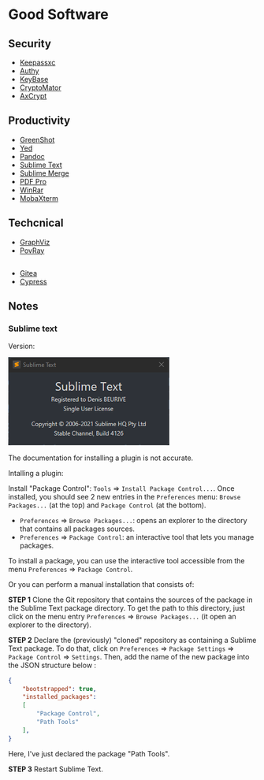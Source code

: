 # Good Software

## Security

* [Keepassxc](https://keepassxc.org/)
* [Authy](https://authy.com/)
* [KeyBase](https://keybase.io/)
* [CryptoMator](https://cryptomator.org/)
* [AxCrypt](https://www.axantum.com/)

## Productivity

* [GreenShot](https://getgreenshot.org/)
* [Yed](https://www.yworks.com/products/yed)
* [Pandoc](https://pandoc.org/)
* [Sublime Text](https://www.sublimetext.com/)
* [Sublime Merge](https://www.sublimemerge.com/)
* [PDF Pro](https://www.pdfpro10.com/)
* [WinRar](https://www.win-rar.com/)
* [MobaXterm](https://mobaxterm.mobatek.net/)

## Techcnical

* [GraphViz](https://graphviz.org/)
* [PovRay](https://www.povray.org/)

##

* [Gitea](https://gitea.io/en-us/)
* [Cypress](https://www.cypress.io/)

## Notes

### Sublime text

Version:

![](images/sublime-text-version.png)

The documentation for installing a plugin is not accurate.

Intalling a plugin:

Install "Package Control": `Tools` => `Install Package Control...`. Once installed, you should see 2 new entries in the `Preferences` menu: `Browse Packages...` (at the top) and `Package Control` (at the bottom).

* `Preferences` => `Browse Packages...`: opens an explorer to the directory that contains all packages sources.
* `Preferences` => `Package Control`: an interactive tool that lets you manage packages.

To install a package, you can use the interactive tool accessible from the menu `Preferences` => `Package Control`.

Or you can perform a manual installation that consists of:

**STEP 1** Clone the Git repository that contains the sources of the package in the Sublime Text package directory. To get the path to this directory, just click on the menu entry `Preferences` => `Browse Packages...` (it open an explorer to the directory).

**STEP 2** Declare the (previously) "cloned" repository as containing a Sublime Text package. To do that, click on `Preferences` => `Package Settings` => `Package Control` => `Settings`. Then, add the name of the new package into the JSON structure below :

```json
{
	"bootstrapped": true,
	"installed_packages":
	[
		"Package Control",
		"Path Tools"
	],
}
```

Here, I've just declared the package "Path Tools".

**STEP 3** Restart Sublime Text.

